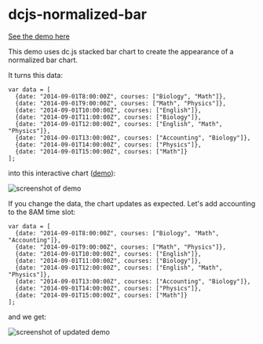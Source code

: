 dcjs-normalized-bar
===================
[See the demo here](http://www.seeaustinhack.com/dcjs-normalized-bar/)

This demo uses dc.js stacked bar chart to create the appearance of a normalized bar chart. 

It turns this data:

```
var data = [
  {date: "2014-09-01T8:00:00Z", courses: ["Biology", "Math"]},
  {date: "2014-09-01T9:00:00Z", courses: ["Math", "Physics"]},
  {date: "2014-09-01T10:00:00Z", courses: ["English"]},
  {date: "2014-09-01T11:00:00Z", courses: ["Biology"]},
  {date: "2014-09-01T12:00:00Z", courses: ["English", "Math", "Physics"]},
  {date: "2014-09-01T13:00:00Z", courses: ["Accounting", "Biology"]},
  {date: "2014-09-01T14:00:00Z", courses: ["Physics"]},
  {date: "2014-09-01T15:00:00Z", courses: ["Math"]}
];
```

into this interactive chart ([demo](http://www.seeaustinhack.com/dcjs-normalized-bar/)):

![screenshot of demo](http://i.imgur.com/IbxZxj6.png)

If you change the data, the chart updates as expected. Let's add accounting to the 8AM time slot:

```
var data = [
  {date: "2014-09-01T8:00:00Z", courses: ["Biology", "Math", "Accounting"]},
  {date: "2014-09-01T9:00:00Z", courses: ["Math", "Physics"]},
  {date: "2014-09-01T10:00:00Z", courses: ["English"]},
  {date: "2014-09-01T11:00:00Z", courses: ["Biology"]},
  {date: "2014-09-01T12:00:00Z", courses: ["English", "Math", "Physics"]},
  {date: "2014-09-01T13:00:00Z", courses: ["Accounting", "Biology"]},
  {date: "2014-09-01T14:00:00Z", courses: ["Physics"]},
  {date: "2014-09-01T15:00:00Z", courses: ["Math"]}
];
```

and we get:

![screenshot of updated demo](http://i.imgur.com/BhF0j6y.png)
